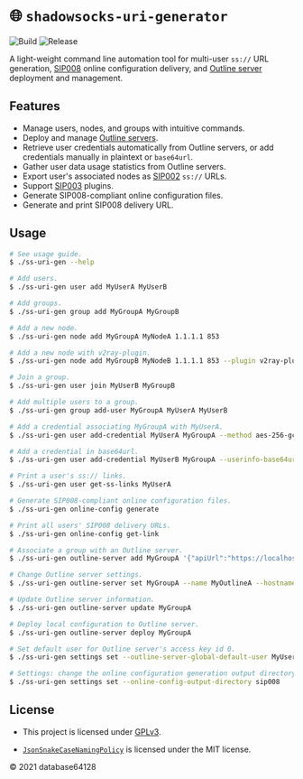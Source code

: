 # 🌐 `shadowsocks-uri-generator`

![Build](https://github.com/database64128/shadowsocks-uri-generator/workflows/Build/badge.svg)
![Release](https://github.com/database64128/shadowsocks-uri-generator/workflows/Release/badge.svg)

A light-weight command line automation tool for multi-user `ss://` URL generation, [SIP008](https://github.com/shadowsocks/shadowsocks-org/issues/89) online configuration delivery, and [Outline server](https://github.com/Jigsaw-Code/outline-server) deployment and management.

## Features

- Manage users, nodes, and groups with intuitive commands.
- Deploy and manage [Outline servers](https://github.com/Jigsaw-Code/outline-server).
- Retrieve user credentials automatically from Outline servers, or add credentials manually in plaintext or `base64url`.
- Gather user data usage statistics from Outline servers.
- Export user's associated nodes as [SIP002](https://shadowsocks.org/en/spec/SIP002-URI-Scheme.html) `ss://` URLs.
- Support [SIP003](https://shadowsocks.org/en/spec/Plugin.html) plugins.
- Generate SIP008-compliant online configuration files.
- Generate and print SIP008 delivery URL.

## Usage

```bash
# See usage guide.
$ ./ss-uri-gen --help

# Add users.
$ ./ss-uri-gen user add MyUserA MyUserB

# Add groups.
$ ./ss-uri-gen group add MyGroupA MyGroupB

# Add a new node.
$ ./ss-uri-gen node add MyGroupA MyNodeA 1.1.1.1 853

# Add a new node with v2ray-plugin.
$ ./ss-uri-gen node add MyGroupB MyNodeB 1.1.1.1 853 --plugin v2ray-plugin --plugin-opts "tls;host=cloudflare-dns.com"

# Join a group.
$ ./ss-uri-gen user join MyUserB MyGroupB

# Add multiple users to a group.
$ ./ss-uri-gen group add-user MyGroupA MyUserA MyUserB

# Add a credential associating MyGroupA with MyUserA.
$ ./ss-uri-gen user add-credential MyUserA MyGroupA --method aes-256-gcm --password MyPassword

# Add a credential in base64url.
$ ./ss-uri-gen user add-credential MyUserB MyGroupA --userinfo-base64url eGNoYWNoYTIwLWlldGYtcG9seTEzMDU6TXlQYXNzd29yZA

# Print a user's ss:// links.
$ ./ss-uri-gen user get-ss-links MyUserA

# Generate SIP008-compliant online configuration files.
$ ./ss-uri-gen online-config generate

# Print all users' SIP008 delivery URLs.
$ ./ss-uri-gen online-config get-link

# Associate a group with an Outline server.
$ ./ss-uri-gen outline-server add MyGroupA '{"apiUrl":"https://localhost/example","certSha256":"EXAMPLE"}'

# Change Outline server settings.
$ ./ss-uri-gen outline-server set MyGroupA --name MyOutlineA --hostname github.com --metrics true

# Update Outline server information.
$ ./ss-uri-gen outline-server update MyGroupA

# Deploy local configuration to Outline server.
$ ./ss-uri-gen outline-server deploy MyGroupA

# Set default user for Outline server's access key id 0.
$ ./ss-uri-gen settings set --outline-server-global-default-user MyUserA

# Settings: change the online configuration generation output directory to 'sip008'.
$ ./ss-uri-gen settings set --online-config-output-directory sip008
```

## License

- This project is licensed under [GPLv3](LICENSE).

- [`JsonSnakeCaseNamingPolicy`](https://github.com/dotnet/corefx/pull/40003) is licensed under the MIT license.

© 2021 database64128
